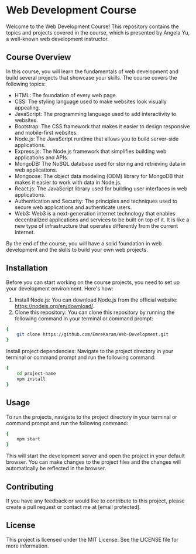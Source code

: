 # Web Development Course
Welcome to the Web Development Course! This repository contains the topics and projects covered in the course, which is presented by Angela Yu, a well-known web development instructor.
## Course Overview
In this course, you will learn the fundamentals of web development and build several projects that showcase your skills. The course covers the following topics:

* HTML: The foundation of every web page.
* CSS: The styling language used to make websites look visually appealing.
* JavaScript: The programming language used to add interactivity to websites.
* Bootstrap: The CSS framework that makes it easier to design responsive and mobile-first websites.
* Node.js: The JavaScript runtime that allows you to build server-side applications.
* Express.js: The Node.js framework that simplifies building web applications and APIs.
* MongoDB: The NoSQL database used for storing and retrieving data in web applications.
* Mongoose: The object data modeling (ODM) library for MongoDB that makes it easier to work with data in Node.js.
* React.js: The JavaScript library used for building user interfaces in web applications.
* Authentication and Security: The principles and techniques used to secure web applications and authenticate users.
* Web3: Web3 is a next-generation internet technology that enables decentralized applications and services to be built on top of it. It is like a new type of infrastructure that operates differently from the current internet.
  
By the end of the course, you will have a solid foundation in web development and the skills to build your own web projects.
## Installation
Before you can start working on the course projects, you need to set up your development environment. Here's how:
1. Install Node.js: You can download Node.js from the official website: https://nodejs.org/en/download/.
2. Clone this repository: You can clone this repository by running the following command in your terminal or command prompt:
```bash
{
    git clone https://github.com/EmreKaram/Web-Development.git
}
```
Install project dependencies: Navigate to the project directory in your terminal or command prompt and run the following command:
```bash
{
    cd project-name
    npm install
}
```
## Usage
To run the projects, navigate to the project directory in your terminal or command prompt and run the following command:
```bash
{
    npm start
}
```
This will start the development server and open the project in your default browser. You can make changes to the project files and the changes will automatically be reflected in the browser.
## Contributing
If you have any feedback or would like to contribute to this project, please create a pull request or contact me at [email protected].

## License
This project is licensed under the MIT License. See the LICENSE file for more information.
